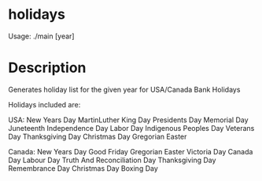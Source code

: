 # holidays

Usage: ./main [year]

# Description
Generates holiday list for the given year for USA/Canada Bank Holidays

Holidays included are:

USA:
	New Years Day
	MartinLuther King Day
	Presidents Day
	Memorial Day
	Juneteenth
	Independence Day
	Labor Day
	Indigenous Peoples Day
	Veterans Day
	Thanksgiving Day
	Christmas Day
	Gregorian Easter

Canada:
	New Years Day
	Good Friday
	Gregorian Easter
	Victoria Day
	Canada Day
	Labour Day
	Truth And Reconciliation Day
	Thanksgiving Day
	Remembrance Day
	Christmas Day
	Boxing Day
